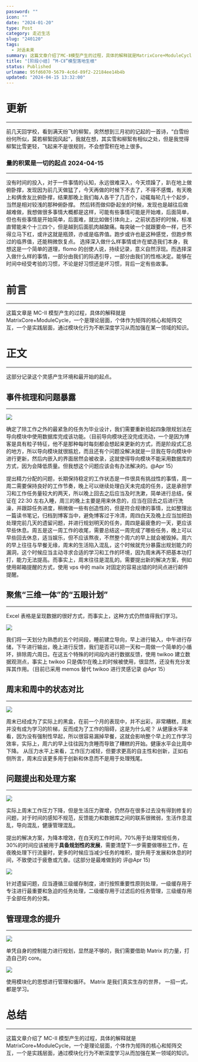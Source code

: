 ```yaml
---
password: ""
icon: ""
date: "2024-01-20"
type: Post
category: 走近生活
slug: "240120"
tags:
  - 对话未来
summary: 这篇文章介绍了MC-Ⅱ模型产生的过程，具体的解释就是MatrixCore+ModuleCycle，一个是理论层面，个体作为矩阵的核心和矩阵交互，一个是实践层面，通过模块化行为不断深度学习从而加强在某一领域的知识。
title: "[阶段小结] “M-CⅡ”模型落地生根"
status: Published
urlname: 95fd6070-5679-4c6d-89f2-22184ee14b4b
updated: "2024-04-15 13:32:00"
---
```


# 更新

---

前几天回学校，看到满天纷飞的柳絮，突然想到三月初的记起的一首诗，“白雪纷纷何所似，莫若柳絮因风起”，我就在想，其实雪和柳絮有相似之处，但是我觉得柳絮比雪更轻，飞起来不是很规则，不会想雪积在地上很多。

### 量的积累是一切的起点 2024-04-15

---

没有时间的投入，对于一件事情的认知，永远很难深入，今天烦躁了，趴在地上做俯卧撑，发现因为前几天做猛了，今天再做的时候下不去了，不得不感慨，有天晚上和俩舍友比俯卧撑，结果那晚上我们每人各干了几百个，动辄每轮几十个起步，当然是相对较浅的那种俯卧撑。
然后转而做仰卧起坐的时候，发现也是越往后做越难做，我想做很多事情大概都是这样，可能有些事情可能是开始难，后面简单，但也有些事情是开始简单，后面难，就比如做引体向上，之前状态好的时候，标准直臂能来个十三四个，但是越到后面肌肉越酸痛。每突破一个就跟要命一样，巴不得立马下杠，或许这就是瓶颈，亦或是临界值。跑步或许也是这种感觉，但跑步熬过的临界值，还能稍微恢复点。
选择深入做什么样事情或许在塑造我们本身，我想这是一个简单的道理，flomo 的创使人说，持续记录，意义自然浮现。而选择深入做什么样的事情，一部分由我们的际遇引导，一部分由我们的性格决定。能够在时间中经受考验的习惯，不论是好习惯还是坏习惯，背后一定有些故事。

# 前言

---

这篇文章是 MC-Ⅱ 模型产生的过程，具体的解释就是 MatrixCore+ModuleCycle，一个是理论层面，个体作为矩阵的核心和矩阵交互，一个是实践层面，通过模块化行为不断深度学习从而加强在某一领域的知识。

# 正文

---

这部分记录这个灵感产生环境和最开始的起点。

## 事件梳理和问题暴露

---

![](https://bu.dusays.com/2024/01/20/65abcf630a64c.png)

确定了除工作之外的最紧急的任务为毕业设计，我们需要重新拾起四象限规划法在导向模块中使用数据库完成该功能。（目前导向模块还没完成流动，一个是因为博客是具有粒子特征，他不是那种每时每刻都会想起来更新的方式，而是阶段式汇总的地方，所以导向模块就很尴尬，而且还有个问题没解决就是一旦我在导向模块中进行更新，然后内嵌入的界面居然会被收录，这就使得导向模块不能采用数据库的方式，因为会降低质量。但我想这个问题应该会有办法解决的。@Apr 15）

提出精力分配的问题，长期保持稳定的工作状态是一件很具有挑战性的事情，周一周二需要保持良好的工作节奏，晚上可以继续处理白天未完成的任务，这是承担学习和工作任务量较大的两天，所以晚上回去之后应当及时洗漱，简单进行总结，保证在 22:30 左右入睡，周三的晚上主要是用来休息的，应当在回去之后进行洗澡，并跟踪任务进度，稍微做一些有创造性的，但是符合规律的事情，比如整理出一篇读书笔记，归档到博客当中，避免博客过于冷清，周四白天及晚上应当加把劲处理完前几天的遗留问题，并进行规划明天的任务，周四是最疲惫的一天，更应该早些休息。周五是这一周工作的收尾，需要总结这一周完成了哪些任务，晚上可以早些回去休息，适当娱乐，但不应该熬夜，不然整个周六的早上就会被毁掉。周六的早上往往与早餐无缘，周末的生活陷入混乱，这个时候就充分暴露出规划能力的漏洞，这个时候应当主动寻求合适的学习和工作的环境，因为周末再不把基本功打打，能力无法提高。而事实上，周末往往是混乱的。需要提出新的解决方案，例如使用邮箱提醒的方式，使用 vps 中的 mailx 对固定的容易出错的时间点进行邮件提醒。

## 聚焦“三维一体”的“五眼计划”

---

Excel 表格是呈现数据的很好方式，而事实上，这种方式仍然值得我们学习。

![](https://bu.dusays.com/2024/01/20/65abcf642e4a0.png)

我们将一天划分为熟悉的五个时间段，睡前建立导向，早上进行输入，中午进行存储，下午进行输出，晚上进行反馈，我们是否可以把一天和一周做一个简单的小循环，排除周六周日。在这五个特殊的时间段内进行数据反馈，使用 twikoo 建立数据观测点，事实上 twikoo 只是偶尔在晚上的时候被使用，很显然，还没有充分发挥其作用。（目前已采用 memos 替代 twikoo 进行灵感记录 @Apr 15）

## 周末和周中的状态对比

---

![](https://bu.dusays.com/2024/01/20/65abcf6560ade.png)

周末已经成为了实际上的黑盒，在前一个月的表现中，并不出彩，非常糟糕，周末并没有成为学习的阶梯，反而成为了工作的阻碍，这是为什么呢？
从健康水平来看，因为没有强制性早起，所以很容易漏掉早餐，这就会影响整个早上的工作学习效率，实际上，周六的早上往往因为贪睡而导致了糟糕的开始。健康水平会比周中下降。
从压力水平上来看，工作压力减轻，但要求更高的自主性和创新，正如右侧所言，周末应该更多用于创新和休息而不是用于处理残尾。

## 问题提出和处理方案

---

![](https://bu.dusays.com/2024/01/20/65abcf66b6c48.png)

实际上周末工作压力下降，但是生活压力骤增，仍然存在很多过去没有得到修复的问题，对于时间的感知不规范，反馈能力和数据库之间的联系很微弱，生活作息混乱，导向混乱，健康管理混乱。

提出的解决方案，为降本增效，在白天的工作时间，70%用于处理常规任务，30%的时间应该被用于**具备规划性的发展**，需要清楚下一步需要做哪些工作，在夜晚处理下行流量时，更多的时候应当减少任务的堆积，提升用于发展和休息的时间，不致使过于疲惫或亢奋。(这部分是最难做到的 评@Apr 15)

![](https://bu.dusays.com/2024/01/20/65abcf67d2daa.png)

针对遗留问题，应当遵循三级缓存制度，进行按照重要性原则处理，一级缓存用于专注进行最重要和急迫的任务处理，二级缓存用于过滤后的任务管理，三级缓存用于全部任务的分类。

## 管理理念的提升

---

![](https://bu.dusays.com/2024/01/20/65abcf6900d5a.png)

单凭自身的控制能力进行规划，显然是不够的，我们需要借助 Matrix 的力量，打造自己的 core。

![](https://bu.dusays.com/2024/01/20/65abcf6a176b8.png)

使用模块化的思想进行管理和循环。
Matrix 是我们真实生存的世界， 一招一式，都是学习。

# 总结

---

这篇文章介绍了 MC-Ⅱ 模型产生的过程，具体的解释就是 MatrixCore+ModuleCycle，一个是理论层面，个体作为矩阵的核心和矩阵交互，一个是实践层面，通过模块化行为不断深度学习从而加强在某一领域的知识。
